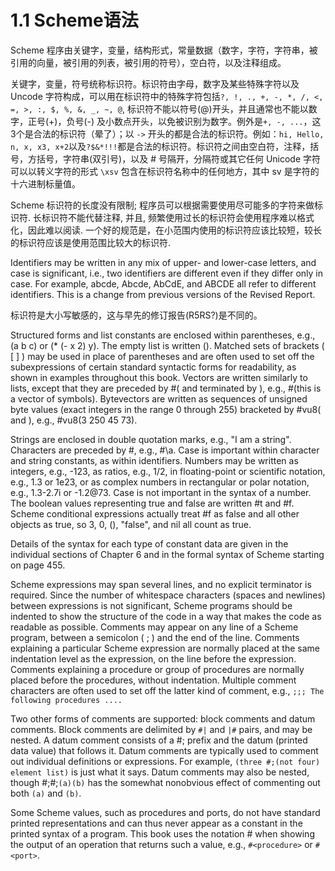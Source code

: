 # 1.1 Scheme语法

Scheme 程序由关键字，变量，结构形式，常量数据（数字，字符，字符串，被引用的向量，被引用的列表，被引用的符号），空白符，以及注释组成。

关键字，变量，符号统称标识符。标识符由字母，数字及某些特殊字符以及 Uncode 字符构成，可以用在标识符中的特殊字符包括`?, !, ., +, -, *, /, <, =, >, :, $, %, &, _, ~, @`, 标识符不能以符号(@)开头，并且通常也不能以数字，正号(+)，负号(-) 及小数点开头，以免被识别为数字。例外是`+, -, ...`，这3个是合法的标识符（晕了）；以 `->` 开头的都是合法的标识符。例如：`hi, Hello, n, x, x3, x+2`以及`?$&*!!!`都是合法的标识符。标识符之间由空白符，注释，括号，方括号，字符串(双引号)，以及 # 号隔开，分隔符或其它任何 Unicode 字符可以以转义字符的形式 `\xsv` 包含在标识符名称中的任何地方，其中 sv 是字符的十六进制标量值。

Scheme 标识符的长度没有限制; 程序员可以根据需要使用尽可能多的字符来做标识符. 长标识符不能代替注释, 并且, 频繁使用过长的标识符会使用程序难以格式化，因此难以阅读. 一个好的规范是，在小范围内使用的标识符应该比较短，较长的标识符应该是使用范围比较大的标识符.

Identifiers may be written in any mix of upper- and lower-case letters, and case is significant, i.e., two identifiers are different even if they differ only in case. For example, abcde, Abcde, AbCdE, and ABCDE all refer to different identifiers. This is a change from previous versions of the Revised Report.

标识符是大小写敏感的，这与早先的修订报告(R5RS?)是不同的。

Structured forms and list constants are enclosed within parentheses, e.g., (a b c) or (* (- x 2) y). The empty list is written (). Matched sets of brackets ( [ ] ) may be used in place of parentheses and are often used to set off the subexpressions of certain standard syntactic forms for readability, as shown in examples throughout this book. Vectors are written similarly to lists, except that they are preceded by #( and terminated by ), e.g., #(this is a vector of symbols). Bytevectors are written as sequences of unsigned byte values (exact integers in the range 0 through 255) bracketed by #vu8( and ), e.g., #vu8(3 250 45 73).

Strings are enclosed in double quotation marks, e.g., "I am a string". Characters are preceded by #\, e.g., #\a. Case is important within character and string constants, as within identifiers. Numbers may be written as integers, e.g., -123, as ratios, e.g., 1/2, in floating-point or scientific notation, e.g., 1.3 or 1e23, or as complex numbers in rectangular or polar notation, e.g., 1.3-2.7i or -1.2@73. Case is not important in the syntax of a number. The boolean values representing true and false are written #t and #f. Scheme conditional expressions actually treat #f as false and all other objects as true, so 3, 0, (), "false", and nil all count as true.

Details of the syntax for each type of constant data are given in the individual sections of Chapter 6 and in the formal syntax of Scheme starting on page 455.

Scheme expressions may span several lines, and no explicit terminator is required. Since the number of whitespace characters (spaces and newlines) between expressions is not significant, Scheme programs should be indented to show the structure of the code in a way that makes the code as readable as possible. Comments may appear on any line of a Scheme program, between a semicolon ( ; ) and the end of the line. Comments explaining a particular Scheme expression are normally placed at the same indentation level as the expression, on the line before the expression. Comments explaining a procedure or group of procedures are normally placed before the procedures, without indentation. Multiple comment characters are often used to set off the latter kind of comment, e.g., `;;; The following procedures ....`

Two other forms of comments are supported: block comments and datum comments. Block comments are delimited by `#|` and `|#` pairs, and may be nested. A datum comment consists of a #; prefix and the datum (printed data value) that follows it. Datum comments are typically used to comment out individual definitions or expressions. For example, `(three #;(not four) element list)` is just what it says. Datum comments may also be nested, though #;#;`(a)(b)` has the somewhat nonobvious effect of commenting out both `(a)` and `(b)`.

Some Scheme values, such as procedures and ports, do not have standard printed representations and can thus never appear as a constant in the printed syntax of a program. This book uses the notation #<description> when showing the output of an operation that returns such a value, e.g., `#<procedure>` or `#<port>`.
